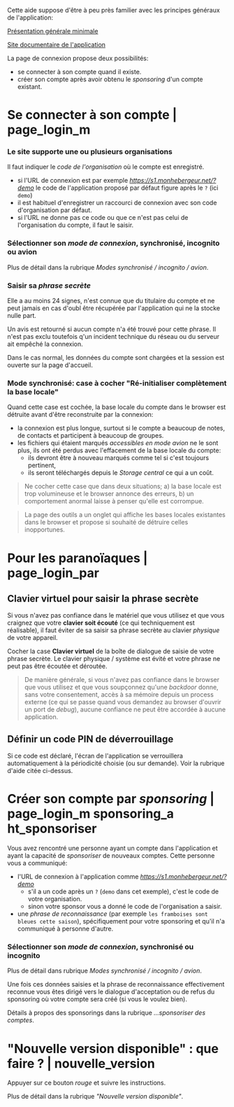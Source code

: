 Cette aide suppose d'être à peu près familier avec les principes généraux de l'application:

<a href="$$/appli/presentation.html" target="_blank">Présentation générale minimale</a>

<a href="$$/index.html" target="_blank">Site documentaire de l'application</a>

La page de connexion propose deux possibilités:
- se connecter à son compte quand il existe.
- créer son compte après avoir obtenu le _sponsoring_ d'un compte existant.

# Se connecter à son compte | page_login_m
### Le site supporte une ou plusieurs organisations
Il faut indiquer le _code de l'organisation_ où le compte est enregistré.
- si l'URL de connexion est par exemple _https://s1.monhebergeur.net/?demo_ le code de l'application proposé par défaut figure après le `?` (ici `demo`)
- il est habituel d'enregistrer un raccourci de connexion avec son code d'organisation par défaut.
- si l'URL ne donne pas ce code ou que ce n'est pas celui de l'organisation du compte, il faut le saisir.

### Sélectionner son _mode de connexion_, synchronisé, incognito ou avion
Plus de détail dans la rubrique _Modes synchronisé / incognito / avion_.

### Saisir sa _phrase secrète_
Elle a au moins 24 signes, n'est connue que du titulaire du compte et ne peut jamais en cas d'oubl être récupérée par l'application qui ne la stocke nulle part.

Un avis est retourné si aucun compte n'a été trouvé pour cette phrase. Il n'est pas exclu toutefois q'un incident technique du réseau ou du serveur ait empêché la connexion.

Dans le cas normal, les données du compte sont chargées et la session est ouverte sur la page d'accueil.

### Mode synchronisé: case à cocher "Ré-initialiser complètement la base locale"
Quand cette case est cochée, la base locale du compte dans le browser est détruite avant d'être reconstruite par la connexion:
- la connexion est plus longue, surtout si le compte a beaucoup de notes, de contacts et participent à beaucoup de groupes.
- les fichiers qui étaient marqués _accessibles en mode avion_ ne le sont plus, ils ont été perdus avec l'effacement de la base locale du compte:
  - ils devront être à nouveau marqués comme tel si c'est toujours pertinent,
  - ils seront téléchargés depuis le _Storage central_ ce qui a un coût.

> Ne cocher cette case que dans deux situations; a) la base locale est trop volumineuse et le browser annonce des erreurs, b) un comportement anormal laisse à penser qu'elle est corrompue.

> La page des outils a un onglet qui affiche les bases locales existantes dans le browser et propose si souhaité de détruire celles inopportunes.

# Pour les paranoïaques | page_login_par
## Clavier virtuel pour saisir la phrase secrète
Si vous n'avez pas confiance dans le matériel que vous utilisez et que vous craignez que votre **clavier soit écouté** (ce qui techniquement est réalisable), il faut éviter de sa saisir sa phrase secrète au clavier _physique_ de votre appareil.

Cocher la case **Clavier virtuel** de la boîte de dialogue de saisie de votre phrase secrète. Le clavier physique / système est évité et votre phrase ne peut pas être écoutée et déroutée.

> De manière générale, si vous n'avez pas confiance dans le browser que vous utilisez et que vous soupçonnez qu'une _backdoor_ donne, sans votre consentement, accès à sa mémoire depuis un process externe (ce qui se passe quand vous demandez au browser d'ouvrir un port de _debug_), aucune confiance ne peut être accordée à aucune application.

## Définir un code PIN de déverrouillage
Si ce code est déclaré, l'écran de l'application se verrouillera automatiquement à la périodicité choisie (ou sur demande). Voir la rubrique d'aide citée ci-dessus.

# Créer son compte par _sponsoring_ | page_login_m sponsoring_a ht_sponsoriser
Vous avez rencontré une personne ayant un compte dans l'application et ayant la capacité de _sponsoriser_ de nouveaux comptes. Cette personne vous a communiqué:
- l'URL de connexion à l'application comme _https://s1.monhebergeur.net/?demo_ 
  - s'il a un code après un `?` (`demo` dans cet exemple), c'est le code de votre organisation.
  - sinon votre sponsor vous a donné le code de l'organisation a saisir.
- une _phrase de reconnaissance_ (par exemple `les framboises sont bleues cette saison`), spécifiquement pour votre sponsoring et qu'il n'a communiqué à personne d'autre.

### Sélectionner son _mode de connexion_, synchronisé ou incognito
Plus de détail dans rubrique _Modes synchronisé / incognito / avion_.

Une fois ces données saisies et la phrase de reconnaissance effectivement reconnue vous êtes dirigé vers le dialogue d'acceptation ou de refus du sponsoring où votre compte sera créé (si vous le voulez bien).

Détails à propos des sponsorings dans la rubrique _...sponsoriser des comptes_.

# "Nouvelle version disponible" : que faire ? | nouvelle_version
Appuyer sur ce bouton _rouge_ et suivre les instructions.

Plus de détail dans la rubrique _"Nouvelle version disponible"_.
